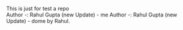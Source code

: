 This is just for test a repo <br>
Author -: Rahul Gupta (new Update) - me
Author -: Rahul Gupta (new Update) - dome by Rahul.
